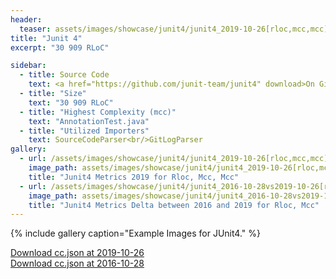 ```yaml
---
header:
  teaser: assets/images/showcase/junit4/junit4_2019-10-26[rloc,mcc,mcc].png
title: "Junit 4"
excerpt: "30 909 RLoC"

sidebar:
  - title: Source Code
    text: <a href="https://github.com/junit-team/junit4" download>On Github</a>
  - title: "Size"
    text: "30 909 RLoC"
  - title: "Highest Complexity (mcc)"
    text: "AnnotationTest.java"
  - title: "Utilized Importers"
    text: SourceCodeParser<br/>GitLogParser
gallery:
  - url: /assets/images/showcase/junit4/junit4_2019-10-26[rloc,mcc,mcc].png
    image_path: assets/images/showcase/junit4/junit4_2019-10-26[rloc,mcc,mcc].png
    title: "Junit4 Metrics 2019 for Rloc, Mcc, Mcc"
  - url: /assets/images/showcase/junit4/junit4_2016-10-28vs2019-10-26[rloc,mcc,mcc].png
    image_path: assets/images/showcase/junit4/junit4_2016-10-28vs2019-10-26[rloc,mcc,mcc].png
    title: "Junit4 Metrics Delta between 2016 and 2019 for Rloc, Mcc"
---
```


{% include gallery caption="Example Images for JUnit4." %}

<!--
I would have liked this link to be in the sidebar but liquid properties don't work there.
I would also have liked this to be a markdown link but then the browser tries to open it instead of "download"ing it.
 -->

<a href="{{site.baseurl}}/assets/ccjson/showcase/junit4/junit4_2019-10-26.cc.json" download>Download cc.json at 2019-10-26</a><br/>
<a href="{{site.baseurl}}/assets/ccjson/showcase/junit4/junit4_2016-10-28.cc.json" download>Download cc.json at 2016-10-28</a>
